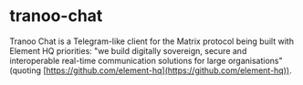 # tranoo-chat
Tranoo Chat is a Telegram-like client for the Matrix protocol being built with Element HQ priorities: "we build digitally sovereign, secure and interoperable real-time communication solutions for large organisations" (quoting [https://github.com/element-hq](https://github.com/element-hq)).
